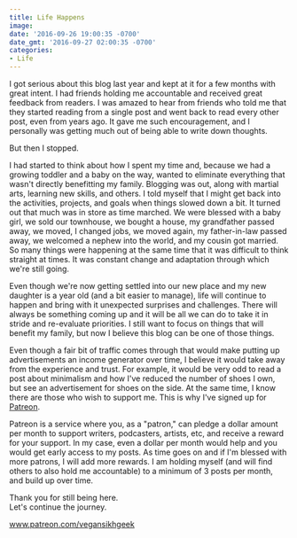 ```yaml
---
title: Life Happens
image: 
date: '2016-09-26 19:00:35 -0700'
date_gmt: '2016-09-27 02:00:35 -0700'
categories:
- Life
---
```

I got serious about this blog last year and kept at it for a few months with great intent. I had friends holding me accountable and received great feedback from readers. I was amazed to hear from friends who told me that they started reading from a single post and went back to read every other post, even from years ago. It gave me such encouragement, and I personally was getting much out of being able to write down thoughts.

But then I stopped.

I had started to think about how I spent my time and, because we had a growing toddler and a baby on the way, wanted to eliminate everything that wasn't directly benefitting my family. Blogging was out, along with martial arts, learning new skills, and others. I told myself that I might get back into the activities, projects, and goals when things slowed down a bit. It turned out that much was in store as time marched. We were blessed with a baby girl, we sold our townhouse, we bought a house, my grandfather passed away, we moved, I changed jobs, we moved again, my father-in-law passed away, we welcomed a nephew into the world, and my cousin got married. So many things were happening at the same time that it was difficult to think straight at times. It was constant change and adaptation through which we're still going.

Even though we're now getting settled into our new place and my new daughter is a year old (and a bit easier to manage), life will continue to happen and bring with it unexpected surprises and challenges. There will always be something coming up and it will be all we can do to take it in stride and re-evaluate priorities. I still want to focus on things that will benefit my family, but now I believe this blog can be one of those things.

Even though a fair bit of traffic comes through that would make putting up advertisements an income generator over time, I believe it would take away from the experience and trust. For example, it would be very odd to read a post about minimalism and how I've reduced the number of shoes I own, but see an advertisement for shoes on the side. At the same time, I know there are those who wish to support me. This is why I've signed up for <a href="https://www.patreon.com/vegansikhgeek" target="_blank">Patreon</a>.

Patreon is a service where you, as a "patron," can pledge a dollar amount per month to support writers, podcasters, artists, etc, and receive a reward for your support. In my case, even a dollar per month would help and you would get early access to my posts. As time goes on and if I'm blessed with more patrons, I will add more rewards. I am holding myself (and will find others to also hold me accountable) to a minimum of 3 posts per month, and build up over time.

Thank you for still being here.  
Let's continue the journey.

<a href="https://www.patreon.com/vegansikhgeek" target="_blank">www.patreon.com/vegansikhgeek</a>
